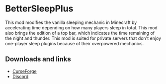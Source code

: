 # BetterSleepPlus
This mod modifies the vanilla sleeping mechanic in Minecraft by accelerating time depending on how many players sleep in total. This mod also brings the edition of a top bar, which indicates the time remaining of the night and thunder. This mod is suited for private servers that don't enjoy one-player sleep plugins because of their overpowered mechanics.

## Downloads and links
- [CurseForge](https://www.curseforge.com/minecraft/mc-mods/bettersleepplus)
- [Discord](https://discord.gg/ERw86gDGdg)